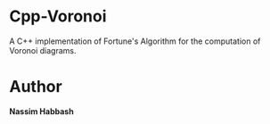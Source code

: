 # Cpp-Voronoi

A C++ implementation of Fortune's Algorithm for the computation of Voronoi diagrams.

# Author

**Nassim Habbash**